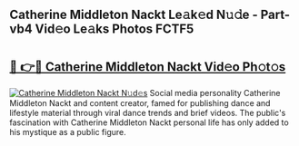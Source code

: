 ## Catherine Middleton Nackt Le𝚊k𝚎d N𝚞𝚍e - Part-vb4 Vid𝚎o Le𝚊ks Photos FCTF5

# <h2><a href="http://fb2k96.evod.top/?m=Catherine+Middleton+Nackt">🔗 👉🔴 Catherine Middleton Nackt Vid𝚎o Ph𝚘t𝚘s</a></h2>

[![Catherine Middleton Nackt N𝚞d𝚎s](https://i.imgur.com/8V9OHl7.gif)](http://fb2k96.evod.top/?m=Catherine+Middleton+Nackt)
Social media personality Catherine Middleton Nackt and content creator, famed for publishing dance and lifestyle material through viral dance trends and brief videos. The public's fascination with Catherine Middleton Nackt personal life has only added to his mystique as a public figure. 
